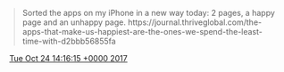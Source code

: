 > Sorted the apps on my iPhone in a new way today: 2 pages, a happy page and an unhappy page\. https://journal\.thriveglobal\.com/the\-apps\-that\-make\-us\-happiest\-are\-the\-ones\-we\-spend\-the\-least\-time\-with\-d2bbb56855fa

<img src="../../media/tweet.ico" width="12" /> [Tue Oct 24 14:16:15 +0000 2017](https://twitter.com/DromerDenker/status/922829093409906688)